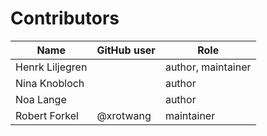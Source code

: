 # Contributors

Name | GitHub user | Role
--- | --- | ---
Henrk Liljegren |  | author, maintainer
Nina Knobloch | | author
Noa Lange | | author
Robert Forkel | @xrotwang | maintainer

